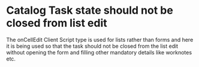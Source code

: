# Catalog Task state should not be closed from list edit
The onCellEdit Client Script type is used for lists rather than forms and here 
it is being used so that the task should not be closed from the list edit without
opening the form and filling other mandatory details like worknotes etc.

